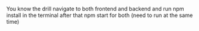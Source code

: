 You know the drill
navigate to both frontend and backend and run npm install in the terminal
after that npm start for both (need to run at the same time)